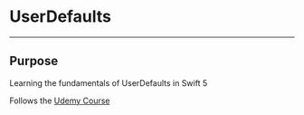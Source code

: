 # UserDefaults

---
## Purpose
Learning the fundamentals of UserDefaults in Swift 5

Follows the [Udemy Course](https://www.udemy.com/ios-12-app-development-bootcamp/)